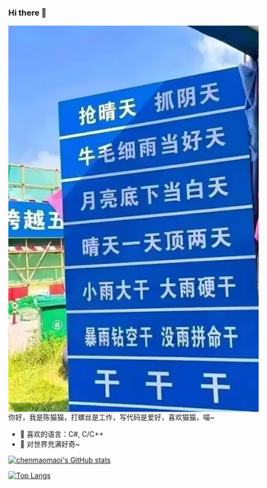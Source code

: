 ### Hi there 👋

<img align="right" src="https://github.com/chenmaomaoi/chenmaomaoi/raw/main/img/img.jpg"/>

你好，我是陈猫猫，打螺丝是工作，写代码是爱好，喜欢猫猫，喵~

  - 🌱 喜欢的语言：C#, C/C++
  - 🔭 对世界充满好奇~

[![chenmaomaoi's GitHub stats](https://github-readme-stats.vercel.app/api?username=chenmaomaoi&show_icons=true)](https://github.com/chenmaomaoi)

[![Top Langs](https://github-readme-stats.vercel.app/api/top-langs/?username=chenmaomaoi)](https://github.com/chenmaomaoi)



